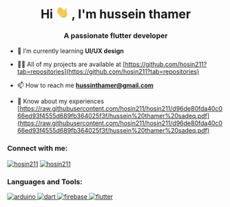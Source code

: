 <h1 align="center">Hi  <img src="https://github.com/hosin211/hosin211/raw/main/wave.gif" width="30px">
 , I'm hussein thamer</h1>
<h3 align="center">A passionate flutter developer</h3>

- 🌱 I’m currently learning **UI/UX design**

- 👨‍💻 All of my projects are available at [https://github.com/hosin211?tab=repositories](https://github.com/hosin211?tab=repositories)

- 📫 How to reach me **hussinthamer@gmail.com**

- 📄 Know about my experiences [https://raw.githubusercontent.com/hosin211/hosin211/d96de80fda40c066ed93f4555d689fb364025f3f/hussein%20thamer%20sadeq.pdf](https://raw.githubusercontent.com/hosin211/hosin211/d96de80fda40c066ed93f4555d689fb364025f3f/hussein%20thamer%20sadeq.pdf)

<h3 align="left">Connect with me:</h3>
<p align="left">
<a href="https://twitter.com/hosin211" target="blank"><img align="center" src="https://raw.githubusercontent.com/rahuldkjain/github-profile-readme-generator/master/src/images/icons/Social/twitter.svg" alt="hosin211" height="30" width="40" /></a>
<a href="https://instagram.com/hosin211" target="blank"><img align="center" src="https://raw.githubusercontent.com/rahuldkjain/github-profile-readme-generator/master/src/images/icons/Social/instagram.svg" alt="hosin211" height="30" width="40" /></a>
</p>

<h3 align="left">Languages and Tools:</h3>
<p align="left"> <a href="https://www.arduino.cc/" target="_blank"> <img src="https://cdn.worldvectorlogo.com/logos/arduino-1.svg" alt="arduino" width="40" height="40"/> </a> <a href="https://dart.dev" target="_blank"> <img src="https://www.vectorlogo.zone/logos/dartlang/dartlang-icon.svg" alt="dart" width="40" height="40"/> </a> <a href="https://firebase.google.com/" target="_blank"> <img src="https://www.vectorlogo.zone/logos/firebase/firebase-icon.svg" alt="firebase" width="40" height="40"/> </a> <a href="https://flutter.dev" target="_blank"> <img src="https://www.vectorlogo.zone/logos/flutterio/flutterio-icon.svg" alt="flutter" width="40" height="40"/> </a> </p>
